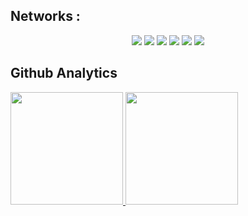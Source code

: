 
## Networks :
<p align="center">
<a href="https://codepen.io/fanomez4ntsoa"><img src="https://img.shields.io/badge/-@voary-1769FF?style=flat&logo=Codepen&logoColor=white"></a>
<a href="https://linkedin.com/in/voary-fanomezantsoa-randrianarison"><img src="https://img.shields.io/badge/-Voary%20fanomezantsoa-0077B5?style=flat&logo=Linkedin&logoColor=white"/></a>
<a href="mailto:voary.fanomezantsoa@gmail.com"><img src="https://img.shields.io/badge/-voary.fanomezantsoa@gmail.com-D14836?style=flat&logo=Gmail&logoColor=white"/></a>
<a href="https://join.skype.com/invite/EazuPFojQZLn"><img src="https://img.shields.io/badge/-Voary-00Aff0?style=flat&logo=skype&logoColor=white"/></a>
<a href="https://instagram.com/__voaryy"><img src="https://img.shields.io/badge/-@__voaryy-E4405F?style=flat&logo=Instagram&logoColor=white"/></a>
<a href="https://t.me/voaryFanomezantsoa"><img src="https://img.shields.io/badge/-@voary_Fanomezantsoa-3390ec?style=flat&logo=telegram&logoColor=white"/></a>
</p>

## Github Analytics
<p align="left">
<a href="https://github.com/Fanomez4ntsoa">
  <img height="180em" src="https://github-readme-stats.vercel.app/api?username=fanomez4ntsoa&show_icons=true&theme=algolia"/>
  <img height="180em" src="https://github-readme-stats.vercel.app/api/top-langs/?username=fanomez4ntsoa&layout=compact&theme=algolia"/>
</a>
</p>



